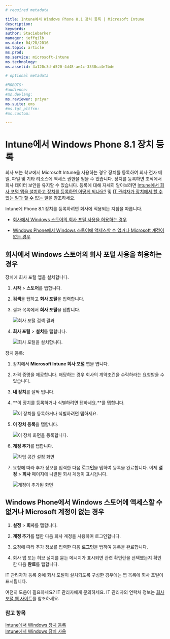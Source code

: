 ```yaml
---
# required metadata

title: Intune에서 Windows Phone 8.1 장치 등록 | Microsoft Intune
description:
keywords:
author: Staciebarker
manager: jeffgilb
ms.date: 04/28/2016
ms.topic: article
ms.prod:
ms.service: microsoft-intune
ms.technology:
ms.assetid: 4a120c3d-d520-4d48-ae4c-3338ca4e7bde

# optional metadata

#ROBOTS:
#audience:
#ms.devlang:
ms.reviewer: priyar
ms.suite: ems
#ms.tgt_pltfrm:
#ms.custom:

---
```



# Intune에서 Windows Phone 8.1 장치 등록

회사 또는 학교에서 Microsoft Intune을 사용하는 경우 장치를 등록하여 회사 전자 메일, 파일 및 기타 리소스에 액세스 권한을 얻을 수 있습니다. 장치를 등록하면 조직에서 회사 데이터 보안을 유지할 수 있습니다. 등록에 대해 자세히 알아보려면 [Intune에서 회사 포털 앱을 설치하고 장치를 등록하면 어떻게 되나요?](what-happens-if-you-install-the-company-portal-app-and-enroll-your-device-in-intune-windows.md) 및 [IT 관리자가 장치에서 할 수 있는 일과 할 수 없는 일](what-can-your-it-administrator-see-when-you-enroll-your-device-in-intune-windows.md)을 참조하세요.


Intune에 Phone 8.1 장치를 등록하려면 회사에 적용되는 지침을 따릅니다.

-   [회사에서 Windows 스토어의 회사 포털 사용을 허용하는 경우](#if-your-company-lets-you-use-the-company-portal-from-the-windows-store)

-   [Windows Phone에서 Windows 스토어에 액세스할 수 없거나 Microsoft 계정이 없는 경우](#if-you-are-not-allowed-to-access-the-windows-store-from-your-windows-phone-or-if-you-do-not-have-a-microsoft-account)

## 회사에서 Windows 스토어의 회사 포털 사용을 허용하는 경우
장치에 회사 포털 앱을 설치합니다.

1.  **시작** &gt; **스토어**를 탭합니다.

2.  **검색**을 탭하고 **회사 포털**을 입력합니다.

3.  결과 목록에서 **회사 포털**을 탭합니다.

    ![회사 포털 검색 결과](./media/WP81-1-CP-search-store-v2.png)

4.  **회사 포털** &gt; **설치**를 탭합니다.

    ![회사 포털을 설치합니다.](./media/WP81-2-CP-install-v2.png)

장치 등록:

1.  장치에서 **Microsoft Intune 회사 포털** 앱을 엽니다.

2.  자격 증명을 제공합니다. 해당하는 경우 회사의 계약조건을 수락하라는 요청받을 수 있습니다.

3.  **내 장치**를 살짝 밉니다.

4.  **이 장치를 등록하거나 식별하려면 탭하세요.**를 탭합니다.

    ![이 장치를 등록하거나 식별하려면 탭하세요.](./media/WP81-enroll-1-swipe-my-devices.png)

5.  **이 장치 등록**을 탭합니다.

    ![이 장치 화면을 등록합니다.](./media/WP81-enroll-2-enroll-this-device.png)

6.  **계정 추가**를 탭합니다.

    ![작업 공간 설정 화면](./media/WP81-enroll-3-workplace-add-acct.png)

7.  요청에 따라 추가 정보를 입력한 다음 **로그인**을 탭하여 등록을 완료합니다. 이제 **설정** &gt; **회사** 페이지에 나열된 회사 계정이 표시됩니다.

    ![계정이 추가된 화면](./media/WP81-enroll-4-account-added.png)

## Windows Phone에서 Windows 스토어에 액세스할 수 없거나 Microsoft 계정이 없는 경우

1.  **설정** &gt; **회사**를 탭합니다.

2.  **계정 추가**를 탭한 다음 회사 계정을 사용하여 로그인합니다.

3.  요청에 따라 추가 정보를 입력한 다음 **로그인**을 탭하여 등록을 완료합니다.

4.  회사 앱 또는 허브 설치를 묻는 메시지가 표시되면 관련 확인란을 선택했는지 확인한 다음 **완료**를 탭합니다.

IT 관리자가 등록 중에 회사 포털이 설치되도록 구성한 경우에는 앱 목록에 회사 포털이 표시됩니다.

여전히 도움이 필요하세요? IT 관리자에게 문의하세요. IT 관리자의 연락처 정보는 [회사 포털 웹 사이트](http://portal.manage.microsoft.com)를 참조하세요.

### 참고 항목
[Intune에서 Windows 장치 등록](enroll-your-device-in-intune-windows.md)</br>
[Intune에서 Windows 장치 사용](using-your-windows-device-with-intune.md)



<!--HONumber=Jun16_HO2-->


